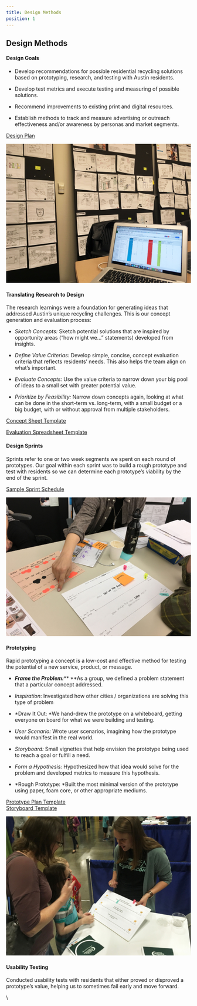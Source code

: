 ```yaml
---
title: Design Methods
position: 1
---
```


## Design Methods

#### Design Goals

* Develop recommendations for possible residential recycling solutions based on prototyping, research, and testing with Austin residents.

* Develop test metrics and execute testing and measuring of possible solutions.

* Recommend improvements to existing print and digital resources.

* Establish methods to track and measure advertising or outreach effectiveness and/or awareness by personas and market segments.

[Design Plan](https://docs.google.com/document/d/1rqR_tuWFXR3g2NHKQ2_4oQ3OKb_h3xm88ZOom_QVEiY/edit?usp=sharing)

![image of design process](/uploads/DesignMethod-ConceptEvaluation.jpg)

#### Translating Research to Design

The research learnings were a foundation for generating ideas that addressed Austin’s unique recycling challenges. This is our concept generation and evaluation process:

* *Sketch Concepts:* Sketch potential solutions that are inspired by opportunity areas (“how might we…” statements) developed from insights.

* *Define Value Criterias:* Develop simple, concise, concept evaluation criteria that reflects residents’ needs. This also helps the team align on what’s important.

* *Evaluate Concepts:* Use the value criteria to narrow down your big pool of ideas to a small set with greater potential value.

* *Prioritize by Feasibility:* Narrow down concepts again, looking at what can be done in the short-term vs. long-term, with a small budget or a big budget, with or without approval from multiple stakeholders.

[Concept Sheet Template](https://docs.google.com/document/d/1l73qK3jtAm5I-5xdqeLI_Y_besYYhwRtEqm-u6Hzx7c/edit?usp=sharing)

[Evaluation Spreadsheet Template](https://docs.google.com/spreadsheets/d/1KdyuqadqUcwr7Yz12LK9EVQz_kvYhz9CBF2IYoZizaU/edit?usp=sharing)

#### Design Sprints

Sprints refer to one or two week segments we spent on each round of prototypes. Our goal within each sprint was to build a rough prototype and test with residents so we can determine each prototype’s viability by the end of the sprint.

[Sample Sprint Schedule](https://docs.google.com/spreadsheets/d/1uCVVK9bhXImivm__Rb0O5O9wMBH5UNrPrCKWjXQGF-c/edit?usp=sharing)

![DesignMethod-RoughPrototypes.jpg](/uploads/DesignMethod-RoughPrototypes.jpg)

#### Prototyping

Rapid prototyping a concept is a low-cost and effective method for testing the potential of a new service, product, or message.

* ***Frame the Problem:***\*\* \*\*As a group, we defined a problem statement that a particular concept addressed.

* *Inspiration*: Investigated how other cities / organizations are solving this type of problem

* \*Draw It Out: \*We hand-drew the prototype on a whiteboard, getting everyone on board for what we were building and testing.

* *User Scenario:* Wrote user scenarios, imagining how the prototype would manifest in the real world.

* *Storyboard:* Small vignettes that help envision the prototype being used to reach a goal or fulfill a need.

* *Form a Hypothesis:* Hypothesized how that idea would solve for the problem and developed metrics to measure this hypothesis.

* \*Rough Prototype: \*Built the most minimal version of the prototype using paper, foam core, or other appropriate mediums.

[Prototype Plan Template](https://docs.google.com/document/d/1bqS9Dc8mK8JcDAfPdFtNj0YXUoFX2xojlMPAp1GaslM/edit?usp=sharing)\
[Storyboard Template](https://docs.google.com/presentation/d/1UACE7gEnpR_rdWTbAc6_DubjkrQ85cPnzG6OQ-5XOyA/edit?usp=sharing)

![DesignMethod-UsabilityTesting.jpg](/uploads/DesignMethod-UsabilityTesting.jpg)

#### Usability Testing

Conducted usability tests with residents that either proved or disproved a prototype’s value, helping us to sometimes fail early and move forward.

\
